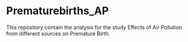 # Prematurebirths_AP
This repository contain the analysis for the study Effects of Air Pollution from different sources on Premature Birth.  

